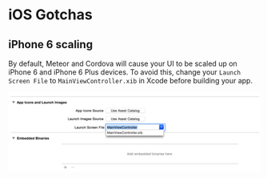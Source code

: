 # iOS Gotchas

## iPhone 6 scaling

By default, Meteor and Cordova will cause your UI to be scaled up on iPhone 6 and iPhone 6 Plus devices. To avoid this, change your `Launch Screen File` to `MainViewController.xib` in Xcode before building your app.

![](/Resources/images/iphone6-scaling.png)
